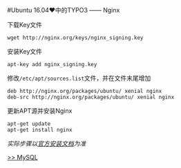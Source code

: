 #Ubuntu 16.04♥中的TYPO3 —— Nginx

下载Key文件

	wget http://nginx.org/keys/nginx_signing.key

安装Key文件

	apt-key add nginx_signing.key

修改`/etc/apt/sources.list`文件，并在文件末尾增加

	deb http://nginx.org/packages/ubuntu/ xenial nginx
	deb-src http://nginx.org/packages/ubuntu/ xenial nginx

更新APT源并安装Nginx

	apt-get update
	apt-get install nginx

*实际步骤以[官方安装文档](http://nginx.org/en/linux_packages.html)为准*

[>> MySQL](./MySQL.md)